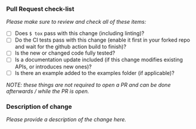 ### Pull Request check-list

_Please make sure to review and check all of these items:_

- [ ] Does `$ tox` pass with this change (including linting)?
- [ ] Do the CI tests pass with this change (enable it first in your forked repo and wait for the github action build to finish)?
- [ ] Is the new or changed code fully tested?
- [ ] Is a documentation update included (if this change modifies existing APIs, or introduces new ones)?
- [ ] Is there an example added to the examples folder (if applicable)?

_NOTE: these things are not required to open a PR and can be done
afterwards / while the PR is open._

### Description of change

_Please provide a description of the change here._
